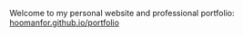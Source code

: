 Welcome to my personal website and professional portfolio: [hoomanfor.github.io/portfolio](https://hoomanfor.github.io/portfolio/)